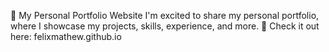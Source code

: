 📌 My Personal Portfolio Website
I'm excited to share my personal portfolio, where I showcase my projects, skills, experience, and more.
🔗 Check it out here: felixmathew.github.io
 
